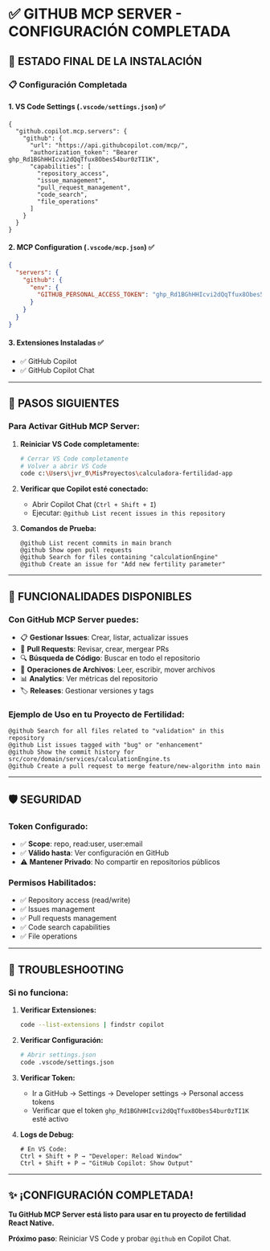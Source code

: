 # ✅ GITHUB MCP SERVER - CONFIGURACIÓN COMPLETADA

## 🎯 **ESTADO FINAL DE LA INSTALACIÓN**

### 📋 **Configuración Completada**

#### **1. VS Code Settings (`.vscode/settings.json`)** ✅
```jsonc
{
  "github.copilot.mcp.servers": {
    "github": {
      "url": "https://api.githubcopilot.com/mcp/",
      "authorization_token": "Bearer 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",
      "capabilities": [
        "repository_access",
        "issue_management", 
        "pull_request_management",
        "code_search",
        "file_operations"
      ]
    }
  }
}
```

#### **2. MCP Configuration (`.vscode/mcp.json`)** ✅
```json
{
  "servers": {
    "github": {
      "env": {
        "GITHUB_PERSONAL_ACCESS_TOKEN": "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"
      }
    }
  }
}
```

#### **3. Extensiones Instaladas** ✅
- ✅ GitHub Copilot
- ✅ GitHub Copilot Chat

---

## 🚀 **PASOS SIGUIENTES**

### **Para Activar GitHub MCP Server:**

1. **Reiniciar VS Code completamente:**
   ```bash
   # Cerrar VS Code completamente
   # Volver a abrir VS Code
   code c:\Users\jvr_0\MisProyectos\calculadora-fertilidad-app
   ```

2. **Verificar que Copilot esté conectado:**
   - Abrir Copilot Chat (`Ctrl + Shift + I`)
   - Ejecutar: `@github List recent issues in this repository`

3. **Comandos de Prueba:**
   ```
   @github List recent commits in main branch
   @github Show open pull requests
   @github Search for files containing "calculationEngine"
   @github Create an issue for "Add new fertility parameter"
   ```

---

## 🎯 **FUNCIONALIDADES DISPONIBLES**

### **Con GitHub MCP Server puedes:**
- 📋 **Gestionar Issues**: Crear, listar, actualizar issues
- 🔄 **Pull Requests**: Revisar, crear, mergear PRs
- 🔍 **Búsqueda de Código**: Buscar en todo el repositorio
- 📁 **Operaciones de Archivos**: Leer, escribir, mover archivos
- 📊 **Analytics**: Ver métricas del repositorio
- 🏷️ **Releases**: Gestionar versiones y tags

### **Ejemplo de Uso en tu Proyecto de Fertilidad:**
```
@github Search for all files related to "validation" in this repository
@github List issues tagged with "bug" or "enhancement"
@github Show the commit history for src/core/domain/services/calculationEngine.ts
@github Create a pull request to merge feature/new-algorithm into main
```

---

## 🛡️ **SEGURIDAD**

### **Token Configurado:**
- ✅ **Scope**: repo, read:user, user:email
- ✅ **Válido hasta**: Ver configuración en GitHub
- ⚠️ **Mantener Privado**: No compartir en repositorios públicos

### **Permisos Habilitados:**
- ✅ Repository access (read/write)
- ✅ Issues management
- ✅ Pull requests management
- ✅ Code search capabilities
- ✅ File operations

---

## 🔧 **TROUBLESHOOTING**

### **Si no funciona:**

1. **Verificar Extensiones:**
   ```bash
   code --list-extensions | findstr copilot
   ```

2. **Verificar Configuración:**
   ```bash
   # Abrir settings.json
   code .vscode/settings.json
   ```

3. **Verificar Token:**
   - Ir a GitHub → Settings → Developer settings → Personal access tokens
   - Verificar que el token `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` esté activo

4. **Logs de Debug:**
   ```
   # En VS Code:
   Ctrl + Shift + P → "Developer: Reload Window"
   Ctrl + Shift + P → "GitHub Copilot: Show Output"
   ```

---

## ✨ **¡CONFIGURACIÓN COMPLETADA!**

**Tu GitHub MCP Server está listo para usar en tu proyecto de fertilidad React Native.**

**Próximo paso**: Reiniciar VS Code y probar `@github` en Copilot Chat.
